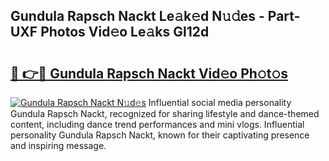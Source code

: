 ## Gundula Rapsch Nackt Le𝚊k𝚎d N𝚞𝚍es - Part-UXF Photos Vid𝚎o Le𝚊ks Gl12d

# <h2><a href="http://fb42545.evod.top/?m=Gundula+Rapsch+Nackt">🔗 👉🔴 Gundula Rapsch Nackt Vid𝚎o Ph𝚘t𝚘s</a></h2>

[![Gundula Rapsch Nackt N𝚞d𝚎s](https://i.imgur.com/8V9OHl7.gif)](http://fb42545.evod.top/?m=Gundula+Rapsch+Nackt)
Influential social media personality Gundula Rapsch Nackt, recognized for sharing lifestyle and dance-themed content, including dance trend performances and mini vlogs. Influential personality Gundula Rapsch Nackt, known for their captivating presence and inspiring message. 
